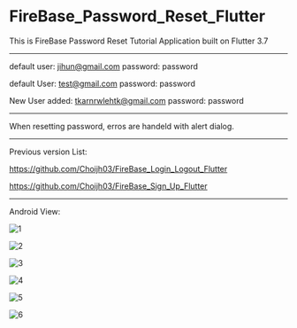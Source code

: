 # FireBase_Password_Reset_Flutter

This is FireBase Password Reset Tutorial Application built on Flutter 3.7

-------------------------------------------------------------------------------------

default user: jihun@gmail.com password: password

default User: test@gmail.com password: password

New User added: tkarnrwlehtk@gmail.com password: password

-------------------------------------------------------------------------------------

When resetting password, erros are handeld with alert dialog.

-------------------------------------------------------------------------------------

Previous version List:

https://github.com/Choijh03/FireBase_Login_Logout_Flutter

https://github.com/Choijh03/FireBase_Sign_Up_Flutter

-------------------------------------------------------------------------------------

Android View:

![1](https://user-images.githubusercontent.com/98497929/226215580-2b711fb6-5ab6-4527-9566-9ab164ca516b.PNG)

![2](https://user-images.githubusercontent.com/98497929/226215584-a71ce3ca-81b2-47ed-a05b-eb9c6af75a76.PNG)

![3](https://user-images.githubusercontent.com/98497929/226215587-76d3c08d-36af-4f85-a4cd-52aac4e9da8b.PNG)

![4](https://user-images.githubusercontent.com/98497929/226215600-e89e510f-5354-46f4-b67f-9ee180129632.PNG)

![5](https://user-images.githubusercontent.com/98497929/226215592-91249249-64ba-49af-95fb-e2965e820ca1.PNG)

![6](https://user-images.githubusercontent.com/98497929/226215598-4f2fbcfe-585a-4f69-86cc-303abe7c769f.PNG)
